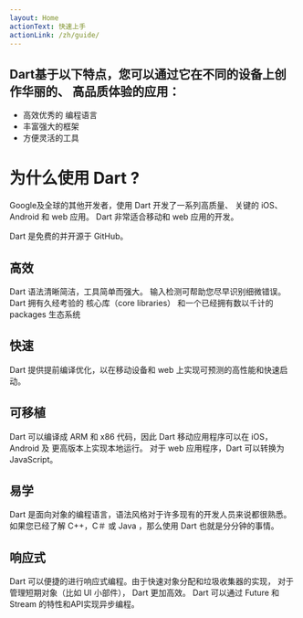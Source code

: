 ```yaml
---
layout: Home
actionText: 快速上手
actionLink: /zh/guide/
---
```


## Dart基于以下特点，您可以通过它在不同的设备上创作华丽的、 高品质体验的应用：

- 高效优秀的 编程语言
- 丰富强大的框架
- 方便灵活的工具
# 为什么使用 Dart ?

Google及全球的其他开发者，使用 Dart 开发了一系列高质量、 关键的 iOS、Android 和 web 应用。 Dart 非常适合移动和 web 应用的开发。

Dart 是免费的并开源于 GitHub。

## 高效

Dart 语法清晰简洁，工具简单而强大。 输入检测可帮助您尽早识别细微错误。 Dart 拥有久经考验的 核心库（core libraries） 和一个已经拥有数以千计的 packages 生态系统

## 快速

Dart 提供提前编译优化，以在移动设备和 web 上实现可预测的高性能和快速启动。

## 可移植

Dart 可以编译成 ARM 和 x86 代码，因此 Dart 移动应用程序可以在 iOS，Android 及 更高版本上实现本地运行。 对于 web 应用程序，Dart 可以转换为 JavaScript。

## 易学

Dart 是面向对象的编程语言，语法风格对于许多现有的开发人员来说都很熟悉。 如果您已经了解 C++，C＃ 或 Java ，那么使用 Dart 也就是分分钟的事情。

## 响应式
Dart 可以便捷的进行响应式编程。由于快速对象分配和垃圾收集器的实现， 对于管理短期对象（比如 UI 小部件）， Dart 更加高效。 Dart 可以通过 Future 和 Stream 的特性和API实现异步编程。